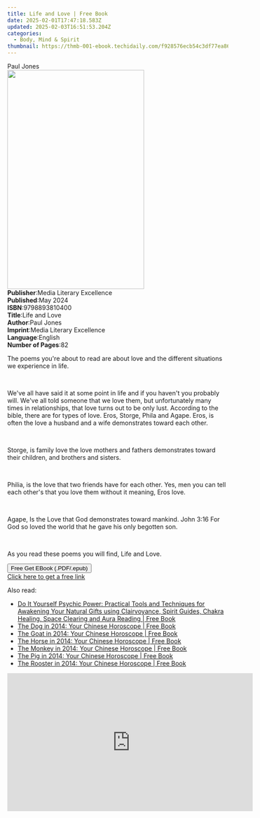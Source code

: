 ```yaml
---
title: Life and Love | Free Book
date: 2025-02-01T17:47:18.583Z
updated: 2025-02-03T16:51:53.204Z
categories:
  - Body, Mind & Spirit
thumbnail: https://thmb-001-ebook.techidaily.com/f928576ecb54c3df77ea863bc7b50cfb9794899df2262300cbcf81a22a2b0748.jpg
---
```

<main id="book-container">
  <div class="flex flex-col">
    <div class="book-brief flex-1 py-6 px-4 sm:p-6 md:py-10 md:px-8">
      <!-- brief-->
      <div class="book-brief-main">Paul Jones</div>
    </div>
    <div
      class="book-meta-info flex-1 grid gap-4 col-start-1 col-end-3 row-start-1 sm:mb-6 sm:grid-cols-4 lg:gap-6 lg:col-start-2 lg:row-end-6 lg:row-span-6 lg:mb-0"
    >
      <div
        class="book-meta-info-left place-content-center mt-4 p-4 text-sm leading-6 col-start-2 col-span-2 dark:text-slate-400"
      >
        <img
          class="w-full h-500 object-cover rounded-lg sm:h-255 sm:col-span-2 lg:col-span-full"
          src="https://img-001-ebook.techidaily.com/0c7765129e513fc90b74cf1f928f90cf706c33dcb0fe29bdf3e361c0b5039f15.jpg"
          alt=""
          width="312"
          height="500"
        />
      </div>
      <div
        class="book-meta-info-right mt-2 col-start-1 row-start-2 col-span-3 self-center"
      >
        <!-- meta data  -->
        <div class="flex flex-col px-4 md:px-8">
          <div class="flex-1">
            <strong>Publisher</strong>:<span class="px-2"
              >Media Literary Excellence</span
            >
          </div>
          <div class="flex-1">
            <strong>Published</strong>:<span class="px-2">May 2024</span>
          </div>
          <div class="flex-1">
            <strong>ISBN</strong>:<span class="px-2">9798893810400</span>
          </div>
          <div class="flex-1">
            <strong>Title</strong>:<span class="px-2">Life and Love</span>
          </div>
          <div class="flex-1">
            <strong>Author</strong>:<span class="px-2">Paul Jones</span>
          </div>
          <div class="flex-1">
            <strong>Imprint</strong>:<span class="px-2"
              >Media Literary Excellence</span
            >
          </div>
          <div class="flex-1">
            <strong>Language</strong>:<span class="px-2">English</span>
          </div>
          <div class="flex-1">
            <strong>Number of Pages</strong>:<span class="px-2">82</span>
          </div>
        </div>
      </div>
    </div>
    <div class="book-description flex-1 py-6 px-4 sm:p-6 md:py-10 md:px-8">
      <div class="book-description-main">
        <div accordion-content="" id="description">
          <p>
            The poems you're about to read are about love and the different
            situations we experience in life.
          </p>
          <p><br /></p>
          <p>
            We've all have said it at some point in life and if you haven't you
            probably will. We've all told someone that we love them, but
            unfortunately many times in relationships, that love turns out to be
            only lust. According to the bible, there are for types of love.
            Eros, Storge, Phila and Agape. Eros, is often the love a husband and
            a wife demonstrates toward each other.
          </p>
          <p><br /></p>
          <p>
            Storge, is family love the love mothers and fathers demonstrates
            toward their children, and brothers and sisters.
          </p>
          <p><br /></p>
          <p>
            Philia, is the love that two friends have for each other. Yes, men
            you can tell each other's that you love them without it meaning,
            Eros love.
          </p>
          <p><br /></p>
          <p>
            Agape, Is the Love that God demonstrates toward mankind. John 3:16
            For God so loved the world that he gave his only begotten son.
          </p>
          <p><br /></p>
          <p>As you read these poems you will find, Life and Love.</p>
        </div>
        <div class="accordion-fader"></div>
      </div>
    </div>
    <div class="book-excerpts flex-1 py-6 px-4 sm:p-6 md:py-10 md:px-8"></div>
    <div
      class="book-about-author flex-1 py-6 px-4 sm:p-6 md:py-10 md:px-8"
    ></div>
    <div class="book-free-get flex-1 py-6 px-4 sm:p-6 md:py-10 md:px-8">
      <button
        id="btn-free-get"
        class="bg-blue-500 hover:bg-blue-700 text-white font-bold py-2 px-4 rounded"
      >
        Free Get EBook (.PDF/.epub)
      </button>
      <div id="countdown-display" class="px-2 text-lg mt-2"></div>
      <a
        id="free-link"
        class="hidden bg-blue-500 hover:bg-blue-700 text-white font-bold py-2 px-4 rounded"
        href="https://www.ebooks.com/en-us/book/211347311/life-and-love/paul-jones/"
        target="_blank"
        >Click here to get a free link</a
      >
    </div>
    <script>
      let countdownTime = 0;
      let countdownInterval = null;
      document
        .getElementById('btn-free-get')
        .addEventListener('click', startCountdown);
      function startCountdown() {
        countdownTime = new Date().getTime() + 60000 * 3;
        countdownInterval = setInterval(updateCountdown, 1000);
        document.getElementById('btn-free-get').disabled = true;
        document
          .getElementById('btn-free-get')
          .classList.add('bg-gray-500', 'cursor-not-allowed');
      }
      function updateCountdown() {
        let currentTime = new Date().getTime();
        let timeLeft = countdownTime - currentTime;
        let secondsLeft = Math.floor(timeLeft / 1000);
        document.getElementById('countdown-display').innerHTML =
          `Remaining time: ${secondsLeft} seconds.`;
        if (secondsLeft <= 0) {
          clearInterval(countdownInterval);
          document.getElementById('btn-free-get').classList.add('hidden');
          document.getElementById('free-link').classList.remove('hidden');
          document.getElementById('countdown-display').innerHTML = '';
        }
      }
    </script>
  </div>
</main>

<ins class="adsbygoogle"
      style="display:block"
      data-ad-client="ca-pub-7571918770474297"
      data-ad-slot="8358498916"
      data-ad-format="auto"
      data-full-width-responsive="true"></ins>
    

<span class="atpl-alsoreadstyle">Also read:</span>
<div><ul>
<li><a href="https://novels-ebooks.techidaily.com/2212611-9780007547050-do-it-yourself-psychic-power-practical-tools-and-techniques-for-awakening-your-natural-gifts-using-clairvoyance-spirit-guides-chakra-healing-space-clearing-and-au/"><u>Do It Yourself Psychic Power: Practical Tools and Techniques for Awakening Your Natural Gifts using Clairvoyance, Spirit Guides, Chakra Healing, Space Clearing and Aura Reading | Free Book</u></a></li>
<li><a href="https://novels-ebooks.techidaily.com/2212476-9780007537037-the-dog-in-2014-your-chinese-horoscope/"><u>The Dog in 2014: Your Chinese Horoscope | Free Book</u></a></li>
<li><a href="https://novels-ebooks.techidaily.com/2212473-9780007537006-the-goat-in-2014-your-chinese-horoscope/"><u>The Goat in 2014: Your Chinese Horoscope | Free Book</u></a></li>
<li><a href="https://novels-ebooks.techidaily.com/2212472-9780007536993-the-horse-in-2014-your-chinese-horoscope/"><u>The Horse in 2014: Your Chinese Horoscope | Free Book</u></a></li>
<li><a href="https://novels-ebooks.techidaily.com/2212474-9780007537013-the-monkey-in-2014-your-chinese-horoscope/"><u>The Monkey in 2014: Your Chinese Horoscope | Free Book</u></a></li>
<li><a href="https://novels-ebooks.techidaily.com/2212477-9780007537044-the-pig-in-2014-your-chinese-horoscope/"><u>The Pig in 2014: Your Chinese Horoscope | Free Book</u></a></li>
<li><a href="https://novels-ebooks.techidaily.com/2212475-9780007537020-the-rooster-in-2014-your-chinese-horoscope/"><u>The Rooster in 2014: Your Chinese Horoscope | Free Book</u></a></li>
</ul></div>

<!-- affiliate ads begin -->
<iframe width="560" height="315" src="https://www.youtube.com/embed/aknYnDfODro?si=zONIVzA9FFq0rLOD" title="YouTube video player" frameborder="0" allow="accelerometer; autoplay; clipboard-write; encrypted-media; gyroscope; picture-in-picture; web-share" referrerpolicy="strict-origin-when-cross-origin" allowfullscreen></iframe>
<!-- affiliate ads end -->

